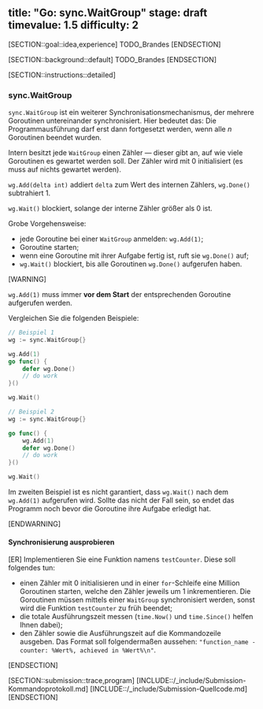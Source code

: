 title: "Go: sync.WaitGroup"
stage: draft
timevalue: 1.5
difficulty: 2
---

[SECTION::goal::idea,experience]
TODO_Brandes
[ENDSECTION]

[SECTION::background::default]
TODO_Brandes
[ENDSECTION]

[SECTION::instructions::detailed]

### sync.WaitGroup

`sync.WaitGroup` ist ein weiterer Synchronisationsmechanismus, der mehrere Goroutinen untereinander synchronisiert.
Hier bedeutet das: Die Programmausführung darf erst dann fortgesetzt werden, wenn alle _n_ Goroutinen beendet wurden.

Intern besitzt jede `WaitGroup` einen Zähler — dieser gibt an, auf wie viele Goroutinen es gewartet werden soll.
Der Zähler wird mit 0 initialisiert (es muss auf nichts gewartet werden).

`wg.Add(delta int)` addiert `delta` zum Wert des internen Zählers, `wg.Done()` subtrahiert 1.

`wg.Wait()` blockiert, solange der interne Zähler größer als 0 ist.

Grobe Vorgehensweise:

- jede Goroutine bei einer `WaitGroup` anmelden: `wg.Add(1)`;
- Goroutine starten;
- wenn eine Goroutine mit ihrer Aufgabe fertig ist, ruft sie `wg.Done()` auf;
- `wg.Wait()` blockiert, bis alle Goroutinen `wg.Done()` aufgerufen haben.

[WARNING]

`wg.Add(1)` muss immer **vor dem Start** der entsprechenden Goroutine aufgerufen werden.

Vergleichen Sie die folgenden Beispiele:

```go
// Beispiel 1
wg := sync.WaitGroup{}

wg.Add(1)
go func() {
    defer wg.Done()
    // do work
}()

wg.Wait()
```

```go
// Beispiel 2
wg := sync.WaitGroup{}

go func() {
    wg.Add(1)
    defer wg.Done()
    // do work
}()

wg.Wait()
```

Im zweiten Beispiel ist es nicht garantiert, dass `wg.Wait()` nach dem `wg.Add(1)` aufgerufen wird.
Sollte das nicht der Fall sein, so endet das Programm noch bevor die Goroutine ihre Aufgabe erledigt hat.

[ENDWARNING]


#### Synchronisierung ausprobieren

[ER] Implementieren Sie eine Funktion namens `testCounter`.
Diese soll folgendes tun:

- einen Zähler mit 0 initialisieren und in einer `for`-Schleife eine Million Goroutinen starten, welche den Zähler jeweils um 1 inkrementieren.
  Die Goroutinen müssen mittels einer `WaitGroup` synchronisiert werden, sonst wird die Funktion `testCounter` zu früh beendet;
- die totale Ausführungszeit messen (`time.Now()` und `time.Since()` helfen Ihnen dabei);
- den Zähler sowie die Ausführungszeit auf die Kommandozeile ausgeben.
  Das Format soll folgendermaßen aussehen: `"function_name - counter: %Wert%, achieved in %Wert%\n"`.

[ENDSECTION]

[SECTION::submission::trace,program]
[INCLUDE::/_include/Submission-Kommandoprotokoll.md]
[INCLUDE::/_include/Submission-Quellcode.md]
[ENDSECTION]
